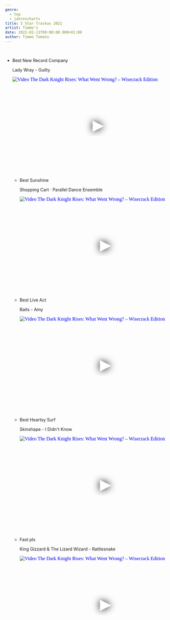 ```yaml
---
genre:
  - top
  - jahrescharts
title: 5 Star Trackas 2021
artist: Timmo's
date: 2022-02-11T09:00:00.000+01:00
author: Timmo Tomato
---
```

<br>

<ul class="video-list">
<li class="video-list">
<p class="list-title">Best New Record Company</p>
<p class="list-subtitle">Lady Wray - Guilty</p>
<div class="video-container ">
<iframe
    width="560"
    height="315"
    src="https://www.youtube.com/embed/XCS-tEhodkI"
    srcdoc="<style>*{padding:0;margin:0;overflow:hidden}html,body{height:100%}img,span{position:absolute;width:100%;top:0;bottom:0;margin:auto}span{height:1.5em;text-align:center;font:48px/1.5 sans-serif;color:white;text-shadow:0 0 0.5em black}</style><a href=https://www.youtube.com/embed/XCS-tEhodkI?autoplay=1><img src=https://img.youtube.com/vi/XCS-tEhodkI/hqdefault.jpg alt='Video The Dark Knight Rises: What Went Wrong? – Wisecrack Edition'><span>▶</span></a>"
    frameborder="0"
    allow="accelerometer; autoplay; encrypted-media; gyroscope; picture-in-picture"
    allowfullscreen
></iframe>
</div>
</li>

<ul class="video-list">
<li class="video-list">
<p class="list-title">Best Sunshine</p>
<p class="list-subtitle">Shopping Cart · Parallel Dance Ensemble</p>
<div class="video-container ">
<iframe
    width="560"
    height="315"
    src="https://www.youtube.com/embed/7y-eWCzrcpE"
    srcdoc="<style>*{padding:0;margin:0;overflow:hidden}html,body{height:100%}img,span{position:absolute;width:100%;top:0;bottom:0;margin:auto}span{height:1.5em;text-align:center;font:48px/1.5 sans-serif;color:white;text-shadow:0 0 0.5em black}</style><a href=https://www.youtube.com/embed/7y-eWCzrcpE?autoplay=1><img src=https://img.youtube.com/vi/7y-eWCzrcpE/hqdefault.jpg alt='Video The Dark Knight Rises: What Went Wrong? – Wisecrack Edition'><span>▶</span></a>"
    frameborder="0"
    allow="accelerometer; autoplay; encrypted-media; gyroscope; picture-in-picture"
    allowfullscreen
></iframe>
</div>
</li>

<li class="video-list">
<p class="list-title">Best Live Act</p>
<p class="list-subtitle">Baits - Amy</p>
<div class="video-container ">
<iframe 
    width="560"
    height="315"
    src="https://www.youtube.com/embed/FZz9VfzG4wc"
    srcdoc="<style>*{padding:0;margin:0;overflow:hidden}html,body{height:100%}img,span{position:absolute;width:100%;top:0;bottom:0;margin:auto}span{height:1.5em;text-align:center;font:48px/1.5 sans-serif;color:white;text-shadow:0 0 0.5em black}</style><a href=https://www.youtube.com/embed/FZz9VfzG4wc?autoplay=1><img src=https://img.youtube.com/vi/FZz9VfzG4wc/hqdefault.jpg alt='Video The Dark Knight Rises: What Went Wrong? – Wisecrack Edition'><span>▶</span></a>"
    frameborder="0"
    allow="accelerometer; autoplay; encrypted-media; gyroscope; picture-in-picture"
    allowfullscreen
></iframe>
</div>
</li>

<li class="video-list">
<p class="list-title">Best Heartsy Surf</p>
<p class="list-subtitle">Skinshape - I Didn't Know</p>
<div class="video-container ">
<iframe 
    width="560"
    height="315"
    src="https://www.youtube.com/embed/ulOgzjdBdzY"
    srcdoc="<style>*{padding:0;margin:0;overflow:hidden}html,body{height:100%}img,span{position:absolute;width:100%;top:0;bottom:0;margin:auto}span{height:1.5em;text-align:center;font:48px/1.5 sans-serif;color:white;text-shadow:0 0 0.5em black}</style><a href=https://www.youtube.com/embed/ulOgzjdBdzY?autoplay=1><img src=https://img.youtube.com/vi/ulOgzjdBdzY/hqdefault.jpg alt='Video The Dark Knight Rises: What Went Wrong? – Wisecrack Edition'><span>▶</span></a>"
    frameborder="0"
    allow="accelerometer; autoplay; encrypted-media; gyroscope; picture-in-picture"
    allowfullscreen
></iframe>
</div>
</li>

<li class="video-list">
<p class="list-title">Fast pls</p>
<p class="list-subtitle">King Gizzard & The Lizard Wizard - Rattlesnake</p>
<div class="video-container ">
<iframe 
    width="560"
    height="315"
    src="https://www.youtube.com/embed/Q-i1XZc8ZwA"
    srcdoc="<style>*{padding:0;margin:0;overflow:hidden}html,body{height:100%}img,span{position:absolute;width:100%;top:0;bottom:0;margin:auto}span{height:1.5em;text-align:center;font:48px/1.5 sans-serif;color:white;text-shadow:0 0 0.5em black}</style><a href=https://www.youtube.com/embed/Q-i1XZc8ZwA?autoplay=1><img src=https://img.youtube.com/vi/Q-i1XZc8ZwA/hqdefault.jpg alt='Video The Dark Knight Rises: What Went Wrong? – Wisecrack Edition'><span>▶</span></a>"
    frameborder="0" 
    allow="accelerometer; autoplay; encrypted-media; gyroscope; picture-in-picture"
    allowfullscreen
></iframe>
</div>
</li>



</ul>
<br>
